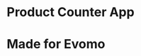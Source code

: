 # Product Counter App
# Made for Evomo

[//]: # ()
[//]: # (## Team C23-CT02)

[//]: # (## Team Members)

[//]: # (* **David Johan Hasiholan Parhusip** - *A181DSX1180* - **Android Developer Cohort**)

[//]: # (* **Muhammad Raihan Adliputra** - *A181DSX1167* - **Android Developer Cohort**)

[//]: # (* **Dionisius Mikael Sutanto** - *M181DSX0310* - **Machine Learning Cohort**)